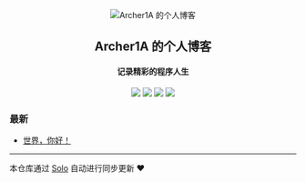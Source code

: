 <p align="center"><img alt="Archer1A 的个人博客" src="https://static.b3log.org/images/brand/solo-32.png"></p><h2 align="center">
Archer1A 的个人博客
</h2>

<h4 align="center">记录精彩的程序人生</h4>
<p align="center"><a title="Archer1A 的个人博客" target="_blank" href="https://github.com/Archer1A/solo-blog"><img src="https://img.shields.io/github/last-commit/Archer1A/solo-blog.svg?style=flat-square&color=FF9900"></a>
<a title="GitHub repo size in bytes" target="_blank" href="https://github.com/Archer1A/solo-blog"><img src="https://img.shields.io/github/repo-size/Archer1A/solo-blog.svg?style=flat-square"></a>
<a title="Solo Version" target="_blank" href="https://github.com/88250/solo/releases"><img src="https://img.shields.io/badge/solo-3.6.7-f1e05a.svg?style=flat-square&color=blueviolet"></a>
<a title="Hits" target="_blank" href="https://github.com/88250/hits"><img src="https://hits.b3log.org/Archer1A/solo-blog.svg"></a></p>

### 最新

* [世界，你好！](http://www.growingdev.com:8080/hello-solo)



---

本仓库通过 [Solo](https://github.com/88250/solo) 自动进行同步更新 ❤️ 